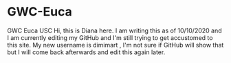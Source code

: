 # GWC-Euca
GWC Euca USC
Hi, this is Diana here. I am writing this as of 10/10/2020 and I am currently editing my GitHub and I'm still trying to get accustomed to this site. My new username is dimimart , I'm not sure if GitHub will show that but I will come back afterwards and edit this again later.
